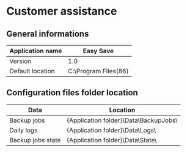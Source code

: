 # Customer assistance

## General informations

| Application name       | Easy Save            |
|------------------------|----------------------|
| Version                | 1.0                  |
| Default location       | C:\Program Files(86) |


##  Configuration files folder location

| Data                   | Location                                    |
|------------------------|---------------------------------------------|
| Backup jobs            | {Application folder}\Data\BackupJobs\       |
| Daily logs             | {Application folder}\Data\Logs\             |
| Backup jobs state      | {Application folder}\Data\State\            |
